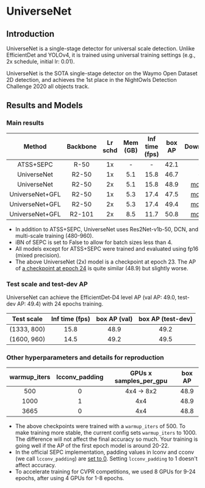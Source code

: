 # UniverseNet


## Introduction

UniverseNet is a single-stage detector for universal scale detection. Unlike EfficientDet and YOLOv4, it is trained using universal training settings (e.g., 2x schedule, initial lr: 0.01).

UniverseNet is the SOTA single-stage detector on the Waymo Open Dataset 2D detection, and achieves the 1st place in the NightOwls Detection Challenge 2020 all objects track.


## Results and Models

### Main results

|     Method      | Backbone | Lr schd | Mem (GB) | Inf time (fps) | box AP |                                                                          Download                                                                           |
| :-------------: | :------: | :-----: | :------: | :------------: | :----: | :---------------------------------------------------------------------------------------------------------------------------------------------------------: |
|    ATSS+SEPC    |   R-50   |   1x    |    -     |       -        |  42.1  |                                                                              -                                                                              |
|   UniverseNet   |  R2-50   |   1x    |   5.1    |      15.8      |  46.7  |                                                                              -                                                                              |
|   UniverseNet   |  R2-50   |   2x    |   5.1    |      15.8      |  48.9  |   [model](https://github.com/shinya7y/UniverseNet/releases/download/20.06/universenet50_fp16_8x2_mstrain_480_960_2x_coco_20200523_epoch_23-f9f426a3.pth)    |
| UniverseNet+GFL |  R2-50   |   1x    |   5.3    |      17.4      |  47.5  | [model](https://github.com/shinya7y/UniverseNet/releases/download/20.07/universenet50_gfl_fp16_4x4_mstrain_480_960_1x_coco_20200708_epoch_12-68bb73b9.pth)  |
| UniverseNet+GFL |  R2-50   |   2x    |   5.3    |      17.4      |  49.4  | [model](https://github.com/shinya7y/UniverseNet/releases/download/20.07/universenet50_gfl_fp16_4x4_mstrain_480_960_2x_coco_20200729_epoch_24-c9308e66.pth)  |
| UniverseNet+GFL |  R2-101  |   2x    |   8.5    |      11.7      |  50.8  | [model](https://github.com/shinya7y/UniverseNet/releases/download/20.07/universenet101_gfl_fp16_4x4_mstrain_480_960_2x_coco_20200716_epoch_24-1b9a1241.pth) |

- In addition to ATSS+SEPC, UniverseNet uses Res2Net-v1b-50, DCN, and multi-scale training (480-960).
- iBN of SEPC is set to False to allow for batch sizes less than 4.
- All models except for ATSS+SEPC were trained and evaluated using fp16 (mixed precision).
- The above UniverseNet (2x) model is a checkpoint at epoch 23. The AP of [a checkpoint at epoch 24](https://github.com/shinya7y/UniverseNet/releases/download/20.06/universenet50_fp16_8x2_mstrain_480_960_2x_coco_20200523_epoch_24-726c5c93.pth) is quite similar (48.9) but slightly worse.


### Test scale and test-dev AP

UniverseNet can achieve the EfficientDet-D4 level AP (val AP: 49.0, test-dev AP: 49.4) with 24 epochs training.

| Test scale  | Inf time (fps) | box AP (val) | box AP (test-dev) |
| :---------: | :------------: | :----------: | :---------------: |
| (1333, 800) |      15.8      |     48.9     |       49.2        |
| (1600, 960) |      14.5      |     49.2     |       49.5        |

<!-- (1333, 800)
0.489 0.675 0.535 0.323 0.534 0.633
0.492 0.679 0.535 0.306 0.528 0.621
-->
<!-- (1600, 960)
0.492 0.677 0.538 0.342 0.535 0.624
0.495 0.683 0.540 0.320 0.530 0.603
-->


### Other hyperparameters and details for reproduction

| warmup_iters | lcconv_padding | GPUs x samples_per_gpu | box AP |
| :----------: | :------------: | :--------------------: | :----: |
|     500      |       0        |       4x4 -> 8x2       |  48.9  |
|     1000     |       1        |          4x4           |  48.9  |
|     3665     |       0        |          4x4           |  48.8  |

- The above checkpoints were trained with a `warmup_iters` of 500.
  To make training more stable, the current config sets `warmup_iters` to 1000. The difference will not affect the final accuracy so much.
  Your training is going well if the AP of the first epoch model is around 20-22.
- In the official SEPC implementation, padding values in lconv and cconv (we call `lcconv_padding`) are [set to 0](https://github.com/jshilong/SEPC/issues/13).
  Setting `lcconv_padding` to 1 doesn't affect accuracy.
- To accelerate training for CVPR competitions, we used 8 GPUs for 9-24 epochs, after using 4 GPUs for 1-8 epochs.
